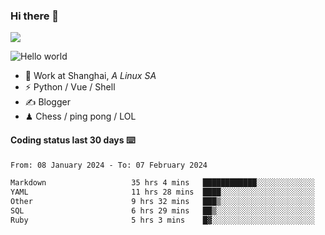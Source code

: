 ### Hi there 👋
![](https://komarev.com/ghpvc/?username=Xuhandsome)


<img src="https://github-readme-stats.vercel.app/api?username=XuHandsome&show_icons=true&theme=merko" alt="Hello world">

<br/>

- 🍻  Work at Shanghai, _A Linux SA_
- ⚡  Python / Vue / Shell
- ✍️  Blogger
- ♟  Chess / ping pong / LOL

#### Coding status last 30 days ⌨️

<!--START_SECTION:waka-->

```txt
From: 08 January 2024 - To: 07 February 2024

Markdown                   35 hrs 4 mins   ████████████░░░░░░░░░░░░░   48.32 %
YAML                       11 hrs 28 mins  ████░░░░░░░░░░░░░░░░░░░░░   15.82 %
Other                      9 hrs 32 mins   ███▒░░░░░░░░░░░░░░░░░░░░░   13.15 %
SQL                        6 hrs 29 mins   ██▒░░░░░░░░░░░░░░░░░░░░░░   08.94 %
Ruby                       5 hrs 3 mins    █▓░░░░░░░░░░░░░░░░░░░░░░░   06.97 %
```

<!--END_SECTION:waka-->
